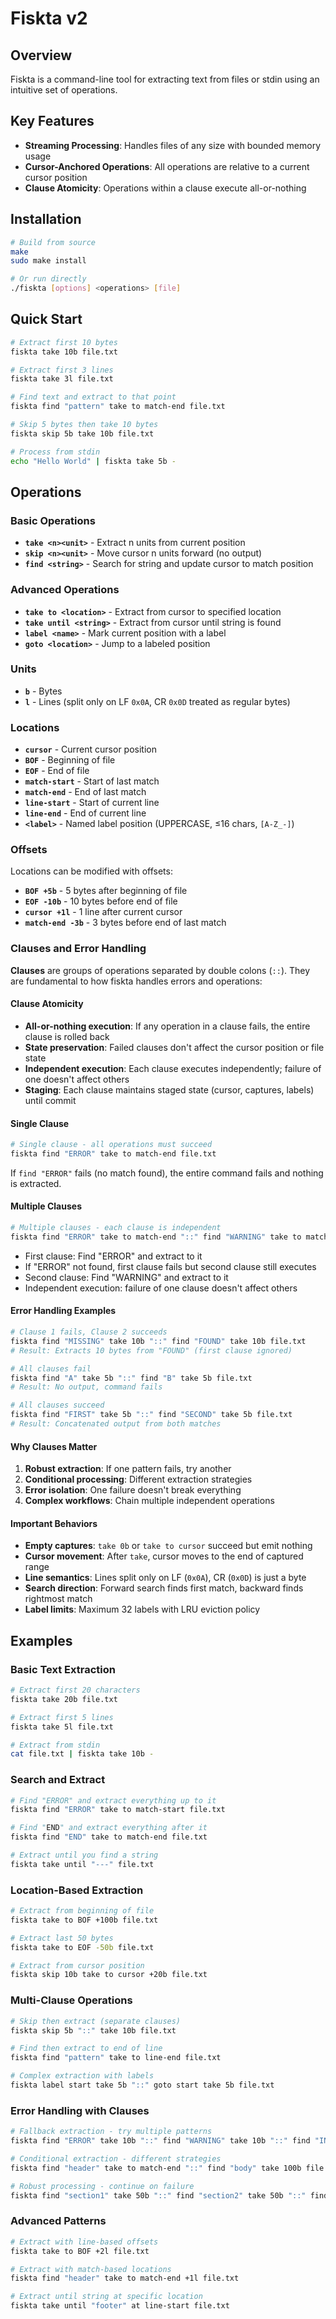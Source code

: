 # Fiskta v2

## Overview

Fiskta is a command-line tool for extracting text from files or stdin using an intuitive set of operations.

## Key Features

- **Streaming Processing**: Handles files of any size with bounded memory usage
- **Cursor-Anchored Operations**: All operations are relative to a current cursor position
- **Clause Atomicity**: Operations within a clause execute all-or-nothing

## Installation

```bash
# Build from source
make
sudo make install

# Or run directly
./fiskta [options] <operations> [file]
```

## Quick Start

```bash
# Extract first 10 bytes
fiskta take 10b file.txt

# Extract first 3 lines
fiskta take 3l file.txt

# Find text and extract to that point
fiskta find "pattern" take to match-end file.txt

# Skip 5 bytes then take 10 bytes
fiskta skip 5b take 10b file.txt

# Process from stdin
echo "Hello World" | fiskta take 5b -
```

## Operations

### Basic Operations

- **`take <n><unit>`** - Extract n units from current position
- **`skip <n><unit>`** - Move cursor n units forward (no output)
- **`find <string>`** - Search for string and update cursor to match position

### Advanced Operations

- **`take to <location>`** - Extract from cursor to specified location
- **`take until <string>`** - Extract from cursor until string is found
- **`label <name>`** - Mark current position with a label
- **`goto <location>`** - Jump to a labeled position

### Units

- **`b`** - Bytes
- **`l`** - Lines (split only on LF `0x0A`, CR `0x0D` treated as regular bytes)

### Locations

- **`cursor`** - Current cursor position
- **`BOF`** - Beginning of file
- **`EOF`** - End of file
- **`match-start`** - Start of last match
- **`match-end`** - End of last match
- **`line-start`** - Start of current line
- **`line-end`** - End of current line
- **`<label>`** - Named label position (UPPERCASE, ≤16 chars, `[A-Z_-]`)

### Offsets

Locations can be modified with offsets:
- **`BOF +5b`** - 5 bytes after beginning of file
- **`EOF -10b`** - 10 bytes before end of file
- **`cursor +1l`** - 1 line after current cursor
- **`match-end -3b`** - 3 bytes before end of last match

### Clauses and Error Handling

**Clauses** are groups of operations separated by double colons (`::`). They are fundamental to how fiskta handles errors and operations:

#### Clause Atomicity

- **All-or-nothing execution**: If any operation in a clause fails, the entire clause is rolled back
- **State preservation**: Failed clauses don't affect the cursor position or file state
- **Independent execution**: Each clause executes independently; failure of one doesn't affect others
- **Staging**: Each clause maintains staged state (cursor, captures, labels) until commit

#### Single Clause

```bash
# Single clause - all operations must succeed
fiskta find "ERROR" take to match-end file.txt
```

If `find "ERROR"` fails (no match found), the entire command fails and nothing is extracted.

#### Multiple Clauses

```bash
# Multiple clauses - each clause is independent
fiskta find "ERROR" take to match-end "::" find "WARNING" take to match-end file.txt
```

- First clause: Find "ERROR" and extract to it
- If "ERROR" not found, first clause fails but second clause still executes
- Second clause: Find "WARNING" and extract to it
- Independent execution: failure of one clause doesn't affect others

#### Error Handling Examples

```bash
# Clause 1 fails, Clause 2 succeeds
fiskta find "MISSING" take 10b "::" find "FOUND" take 10b file.txt
# Result: Extracts 10 bytes from "FOUND" (first clause ignored)

# All clauses fail
fiskta find "A" take 5b "::" find "B" take 5b file.txt
# Result: No output, command fails

# All clauses succeed
fiskta find "FIRST" take 5b "::" find "SECOND" take 5b file.txt
# Result: Concatenated output from both matches
```

#### Why Clauses Matter

1. **Robust extraction**: If one pattern fails, try another
2. **Conditional processing**: Different extraction strategies
3. **Error isolation**: One failure doesn't break everything
4. **Complex workflows**: Chain multiple independent operations

#### Important Behaviors

- **Empty captures**: `take 0b` or `take to cursor` succeed but emit nothing
- **Cursor movement**: After `take`, cursor moves to the end of captured range
- **Line semantics**: Lines split only on LF (`0x0A`), CR (`0x0D`) is just a byte
- **Search direction**: Forward search finds first match, backward finds rightmost match
- **Label limits**: Maximum 32 labels with LRU eviction policy

## Examples

### Basic Text Extraction

```bash
# Extract first 20 characters
fiskta take 20b file.txt

# Extract first 5 lines
fiskta take 5l file.txt

# Extract from stdin
cat file.txt | fiskta take 10b -
```

### Search and Extract

```bash
# Find "ERROR" and extract everything up to it
fiskta find "ERROR" take to match-start file.txt

# Find "END" and extract everything after it
fiskta find "END" take to match-end file.txt

# Extract until you find a string
fiskta take until "---" file.txt
```

### Location-Based Extraction

```bash
# Extract from beginning of file
fiskta take to BOF +100b file.txt

# Extract last 50 bytes
fiskta take to EOF -50b file.txt

# Extract from cursor position
fiskta skip 10b take to cursor +20b file.txt
```

### Multi-Clause Operations

```bash
# Skip then extract (separate clauses)
fiskta skip 5b "::" take 10b file.txt

# Find then extract to end of line
fiskta find "pattern" take to line-end file.txt

# Complex extraction with labels
fiskta label start take 5b "::" goto start take 5b file.txt
```

### Error Handling with Clauses

```bash
# Fallback extraction - try multiple patterns
fiskta find "ERROR" take 10b "::" find "WARNING" take 10b "::" find "INFO" take 10b file.txt

# Conditional extraction - different strategies
fiskta find "header" take to match-end "::" find "body" take 100b file.txt

# Robust processing - continue on failure
fiskta find "section1" take 50b "::" find "section2" take 50b "::" find "section3" take 50b file.txt
```

### Advanced Patterns

```bash
# Extract with line-based offsets
fiskta take to BOF +2l file.txt

# Extract with match-based locations
fiskta find "header" take to match-end +1l file.txt

# Extract until string at specific location
fiskta take until "footer" at line-start file.txt
```
